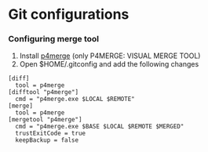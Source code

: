 Git configurations
==================

### Configuring merge tool

1. Install [p4merge](http://www.perforce.com/downloads) (only P4MERGE: VISUAL MERGE TOOL)
2. Open $HOME/.gitconfig and add the following changes

  ```
  [diff]
    tool = p4merge
  [difftool "p4merge"]
    cmd = "p4merge.exe $LOCAL $REMOTE"
  [merge]
    tool = p4merge
  [mergetool "p4merge"]
    cmd = "p4merge.exe $BASE $LOCAL $REMOTE $MERGED"
    trustExitCode = true
    keepBackup = false
  ```
